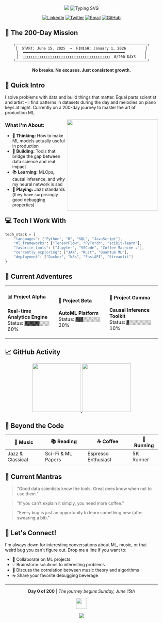 <div align="center">

<img src="https://capsule-render.vercel.app/api?type=waving&color=gradient&height=150&section=header&text=Ashaba%20Joshua%20Jasper&fontSize=40&fontColor=fff&animation=fadeIn&desc=Turning%20Caffeine%20into%20Code%20Since%202025&descSize=18&descAlignY=65" />

<img src="https://readme-typing-svg.demolab.com?font=Fira+Code&weight=500&size=22&pause=1000&color=6C63FF&center=true&vCenter=true&width=600&lines=Data+Scientist+by+Day+🌞;Piano+Player+by+Night+🎹;ML+Engineer+Always+🤖" alt="Typing SVG" />

[![LinkedIn](https://img.shields.io/badge/-Connect-%230A66C2?style=flat-square&logo=linkedin&logoColor=white)](https://www.linkedin.com/in/ashaba-jasper-29621b241/)
[![Twitter](https://img.shields.io/badge/-Follow-%23000000?style=flat-square&logo=x&logoColor=white)](https://twitter.com/ashaba_jasper)
[![Email](https://img.shields.io/badge/-Hello-%23EA4335?style=flat-square&logo=gmail&logoColor=white)](mailto:ashabajasper@gmail.com)
[![GitHub](https://img.shields.io/badge/-Code-%23181717?style=flat-square&logo=github&logoColor=white)](https://github.com/AshabaJasper)

</div>

## 🎯 The 200-Day Mission

<div align="center">

```ascii
┌─────────────────────────────────────────────────────────────┐
│  START: June 15, 2025  →  FINISH: January 1, 2026         │
│  ━━━━━━━━━━━━━━━━━━━━━━━━━━━━━━━━━━━━━━━━━━━━━━━         │
│  □□□□□□□□□□□□□□□□□□□□□□□□□□□□□□□□□□□□□□□□  0/200 DAYS    │
└─────────────────────────────────────────────────────────────┘
```

**No breaks. No excuses. Just consistent growth.**

</div>

## 👋 Quick Intro

I solve problems with data and build things that matter. Equal parts scientist and artist – I find patterns in datasets during the day and melodies on piano keys at night. Currently on a 200-day journey to master the art of production ML.

<img align="right" width="300" src="https://media.giphy.com/media/LaVp0AyqR5bGsC5Cbm/giphy.gif" />

### What I'm About:
- 🧠 **Thinking:** How to make ML models actually useful in production
- 🔨 **Building:** Tools that bridge the gap between data science and real impact
- 📚 **Learning:** MLOps, causal inference, and why my neural network is sad
- 🎹 **Playing:** Jazz standards (they have surprisingly good debugging properties)

## 💻 Tech I Work With

```python
tech_stack = {
    "languages": ["Python", "R", "SQL", "JavaScript"],
    "ml_frameworks": ["TensorFlow", "PyTorch", "scikit-learn"],
    "favorite_tools": ["Jupyter", "VSCode", "Coffee Machine ☕"],
    "currently_exploring": ["JAX", "Rust", "Quantum ML"],
    "deployment": ["Docker", "k8s", "FastAPI", "Streamlit"]
}
```

## 🚀 Current Adventures

<table>
<tr>
<td width="33%">

#### 📊 Project Alpha
**Real-time Analytics Engine**  
Status: `▓▓▓▓▓▓░░░░` 60%

</td>
<td width="33%">

#### 🤖 Project Beta
**AutoML Platform**  
Status: `▓▓▓░░░░░░░` 30%

</td>
<td width="33%">

#### 🎯 Project Gamma
**Causal Inference Toolkit**  
Status: `▓░░░░░░░░░` 10%

</td>
</tr>
</table>

## 📈 GitHub Activity

<div align="center">
<a href="https://github.com/AshabaJasper">
  <img height="160em" src="https://github-readme-stats.vercel.app/api?username=AshabaJasper&show_icons=true&theme=aura&hide_border=true&bg_color=0d1117&title_color=6C63FF&icon_color=6C63FF" />
  <img height="160em" src="https://github-streak-stats.herokuapp.com/?user=AshabaJasper&theme=aura&hide_border=true&background=0d1117&ring=6C63FF&fire=FF6B6B" />
</a>
</div>

## 🎨 Beyond the Code

<div align="center">

| 🎹 Music | 📚 Reading | ☕ Coffee | 🏃 Running |
|----------|------------|-----------|------------|
| Jazz & Classical | Sci-Fi & ML Papers | Espresso Enthusiast | 5K Runner |

</div>

## 💭 Current Mantras

> "Good data scientists know the tools. Great ones know when not to use them."

> "If you can't explain it simply, you need more coffee."

> "Every bug is just an opportunity to learn something new (after swearing a bit)."

## 🤝 Let's Connect!

I'm always down for interesting conversations about ML, music, or that weird bug you can't figure out. Drop me a line if you want to:

- 🤖 Collaborate on ML projects
- 💡 Brainstorm solutions to interesting problems  
- 🎹 Discuss the correlation between music theory and algorithms
- ☕ Share your favorite debugging beverage

<div align="center">

---

**Day 0 of 200** | *The journey begins Sunday, June 15th*

<a href="https://www.buymeacoffee.com/ashabajasper">
  <img src="https://img.buymeacoffee.com/button-api/?text=Fuel the journey&emoji=🚀&slug=ashabajasper&button_colour=6C63FF&font_colour=ffffff&font_family=Inter&outline_colour=000000&coffee_colour=FFDD00" height="36" />
</a>

![](https://komarev.com/ghpvc/?username=AshabaJasper&color=6C63FF&style=flat-square&label=Visitors)

</div>
